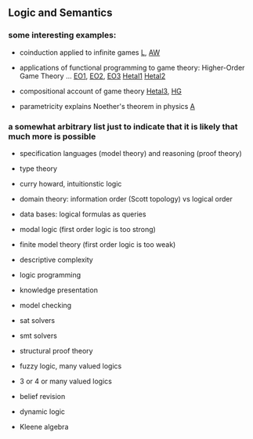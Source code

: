 ## Logic and Semantics

### some interesting examples:

* coinduction applied to infinite games [L](http://arxiv.org/abs/1112.1185), [AW](http://arxiv.org/abs/1210.4537)

* applications of functional programming to game theory: Higher-Order Game Theory ...  [EO1](http://www.eecs.qmul.ac.uk/~pbo/papers/paper022.pdf), [EO2](http://www.eecs.qmul.ac.uk/~pbo/papers/paper032.pdf), [EO3](http://www.eecs.qmul.ac.uk/~pbo/papers/paper041.pdf) [Hetal1](http://arxiv.org/abs/1506.01003) [Hetal2](http://arxiv.org/abs/1506.01002) 

* compositional account of game theory [Hetal3](http://arxiv.org/abs/1604.06061), [HG](http://arxiv.org/abs/1603.04641)

* parametricity explains Noether's theorem in physics [A](http://bentnib.org/conservation-laws.pdf)

### a somewhat arbitrary list just to indicate that it is likely that much more is possible

* specification languages (model theory) and reasoning (proof theory)

* type theory

* curry howard, intuitionstic logic

* domain theory: information order (Scott topology) vs logical order

* data bases: logical formulas as queries

* modal logic (first order logic is too strong)

* finite model theory (first order logic is too weak)

* descriptive complexity

* logic programming

* knowledge presentation

* model checking

* sat solvers

* smt solvers

* structural proof theory

* fuzzy logic, many valued logics

* 3 or 4 or many valued logics

* belief revision

* dynamic logic

* Kleene algebra
